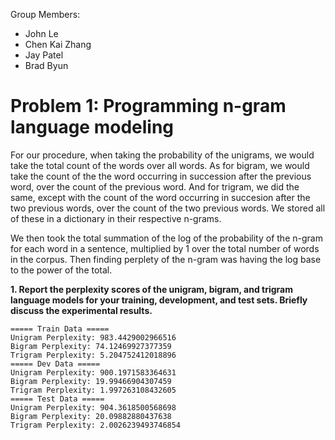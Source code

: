 Group Members:

- John Le
- Chen Kai Zhang
- Jay Patel
- Brad Byun

# Problem 1: Programming n-gram language modeling

For our procedure, when taking the probability of the unigrams, we would take the total count of the words over all words. As for bigram, we would take the count of the the word occurring in succession after the previous word, over the count of the previous word. And for trigram, we did the same, except with the count of the word occurring in succesion after the two previous words, over the count of the two previous words. We stored all of these in a dictionary in their respective n-grams.

We then took the total summation of the log of the probability of the n-gram for each word in a sentence, multiplied by 1 over the total number of words in the corpus. Then finding perplety of the n-gram was having the log base to the power of the total.

**1. Report the perplexity scores of the unigram, bigram, and trigram language models for your training, development, and test sets. Briefly discuss the experimental results.**

```
===== Train Data =====
Unigram Perplexity: 983.4429002966516
Bigram Perplexity: 74.12469927377359
Trigram Perplexity: 5.204752412018896
===== Dev Data =====
Unigram Perplexity: 900.1971583364631
Bigram Perplexity: 19.99466904307459
Trigram Perplexity: 1.997263108432605
===== Test Data =====
Unigram Perplexity: 904.3618500568698
Bigram Perplexity: 20.09882880437638
Trigram Perplexity: 2.0026239493746854
```

